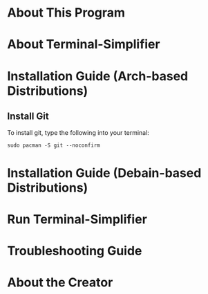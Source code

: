 # About This Program

# About Terminal-Simplifier

# Installation Guide (Arch-based Distributions)

## Install Git
To install git, type the following into your terminal:
```
sudo pacman -S git --noconfirm
```

# Installation Guide (Debain-based Distributions)

# Run Terminal-Simplifier

# Troubleshooting Guide

# About the Creator
